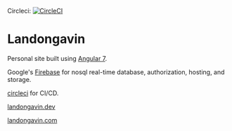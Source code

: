 Circleci: [![CircleCI](https://circleci.com/gh/seriouslag/landongavin.svg?style=svg)](https://circleci.com/gh/seriouslag/landongavin)

# Landongavin

Personal site built using [Angular 7](https://angular.io/).

Google's [Firebase](https://firebase.google.com/) for nosql real-time database, authorization, hosting, and storage.

[circleci](https://circleci.com) for CI/CD.


[landongavin.dev](https://landongavin.dev)

[landongavin.com](https://landongavin.com)
